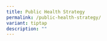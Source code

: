 ```yaml
---
title: Public Health Strategy
permalink: /public-health-strategy/
variant: tiptap
description: ""
---
```

